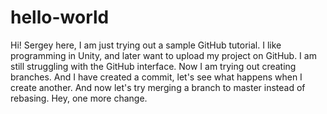 # hello-world

Hi! Sergey here, I am just trying out a sample GitHub tutorial. I like programming in Unity, and later want to upload my project on GitHub. I am still struggling with the GitHub interface.
Now I am trying out creating branches. And I have created a commit, let's see what happens when I create another. And now let's try merging a branch to master instead of rebasing.
Hey, one more change.